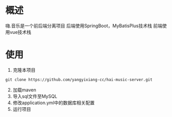 # 概述
嗨.音乐是一个前后端分离项目
后端使用SpringBoot，MyBatisPlus技术栈
前端使用vue技术栈
# 使用
1. 克隆本项目
```shell
git clone https://github.com/yangyixiang-cc/hai-music-server.git
```
2. 加载maven
3. 导入sql文件至MySQL
4. 修改application.yml中的数据库相关配置
5. 运行项目
